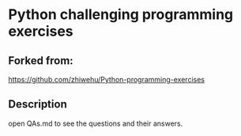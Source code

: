 # Python challenging programming exercises

## Forked from:
https://github.com/zhiwehu/Python-programming-exercises

## Description

open QAs.md to see the questions and their answers.
